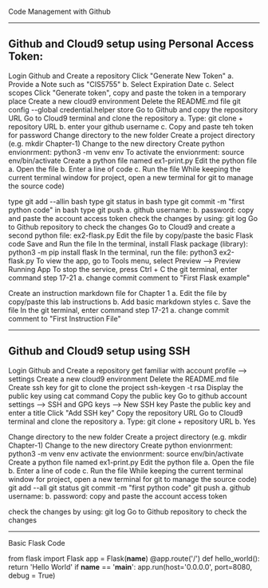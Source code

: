 Code Management with Github

----------------------------------------------------
Github and Cloud9 setup using Personal Access Token:
----------------------------------------------------- 
Login Github and Create a repository
Click "Generate New Token" 
   a. Provide a Note such as "CIS5755"
   b. Select Expiration Date
   c. Select scopes
Click "Generate token", copy and paste the token in a temporary place
Create a new cloud9 environment
Delete the README.md file
git config --global credential.helper store
Go to Github and copy the repository URL
Go to Cloud9 terminal and clone the repository
  a. Type: git clone + repository URL
  b. enter your github username
  c. Copy and paste teh token for password
Change directory to the new folder
Create a project directory (e.g. mkdir Chapter-1)
Change to the new directory
Create python envionrment: python3 -m venv env
To activate the envionrment: source env/bin/activate
 Create a python file named ex1-print.py
Edit the python file
  a. Open the file
  b. Enter a line of code
  c. Run the file
While keeping the current terminal window for project,  open a new terminal for git to manage the source code) 

type git add --allin bash 
type git status in bash 
type git commit -m "first python code" in bash
  type git push
  a. github username:
  b. password: copy and paste the account access token
 check the changes by using: git log
Go to Github repository to check the changes
Go to Cloud9 and create a second python file: ex2-flask.py
Edit the file by copy/paste the basic Flask code
Save and Run the file
 In the terminal, install Flask package (library): python3 -m pip install flask
In the terminal, run the file: python3 ex2-flask.py
To view the app, go to Tools menu, select Preview --> Preview Running App
To stop the service, press Ctrl + C
 the git terminal, enter command step 17-21
   a. change commit comment to "First Flask example"

 Create an instruction markdown file for Chapter 1
   a. Edit the file by copy/paste this lab instructions
   b. Add basic markdown styles
   c. Save the file
 In the git terminal, enter command step 17-21
   a. change commit comment to "First Instruction File"


---------------------------------------------
Github and Cloud9 setup using SSH
-------------------------------------------
 Login Github and Create a repository
 get familiar with account profile --> settings 
 Create a new cloud9 environment
 Delete the README.md file
 Create ssh key for git to clone the project
ssh-keygen -t rsa
 Display the public key using cat command
 Copy the public key
 Go to github account settings --> SSH and GPG keys --> New SSH key 
 Paste the public key and enter a title
 Click "Add SSH key"
 Copy the repository URL
 Go to Cloud9 terminal and clone the repository
  a. Type: git clone + repository URL
  b. Yes

 Change directory to the new folder
 Create a project directory (e.g. mkdir Chapter-1)
 Change to the new directory
 Create python envionrment: python3 -m venv env
 activate the envionrment: source env/bin/activate
 Create a python file named ex1-print.py
 Edit the python file
  a. Open the file
  b. Enter a line of code
  c. Run the file
 While keeping the current terminal window for project,  open a new terminal for git to manage the source code) 
 git add --all
 git status
 git commit -m "first python code"
 git push
  a. github username:
  b. password: copy and paste the account access token

check the changes by using: git log
Go to Github repository to check the changes

-----------------------------------------------------------------

Basic Flask Code

from flask import Flask
app = Flask(__name__)
@app.route('/')
def hello_world():
   return 'Hello World'
if __name__ == '__main__':
    app.run(host='0.0.0.0', port=8080, debug = True)
